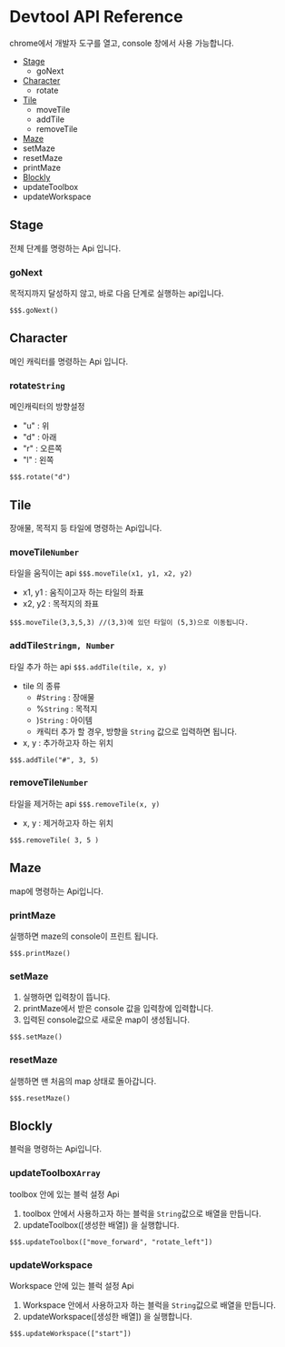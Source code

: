 # Devtool API Reference
  chrome에서 개발자 도구를 열고, console 창에서 사용 가능합니다.

* [Stage](#stage)
  * goNext
* [Character](#character)
  * rotate
* [Tile](#tile)
  * moveTile
  * addTile
  * removeTile
* [Maze](#maze)
 * setMaze
 * resetMaze
 * printMaze
* [Blockly](#blockly)
 * updateToolbox
 * updateWorkspace



## Stage
전체 단계를 명령하는 Api 입니다.

### goNext
목적지까지 달성하지 않고, 바로 다음 단계로  실행하는 api입니다.
```
$$$.goNext()
```


## Character
메인 캐릭터를 명령하는 Api 입니다.

### rotate`String`
메인캐릭터의 방향설정
 * "u" : 위
 * "d" : 아래
 * "r" : 오른쪽
 * "l" : 왼쪽    

```
$$$.rotate("d")
```

## Tile
장애물, 목적지 등 타일에 명령하는 Api입니다.

### moveTile`Number`

타일을 움직이는 api `$$$.moveTile(x1, y1, x2, y2)`
 * x1, y1 : 움직이고자 하는 타일의 좌표
 * x2, y2 : 목적지의 좌표

```
$$$.moveTile(3,3,5,3) //(3,3)에 있던 타일이 (5,3)으로 이동됩니다.
```

### addTile`Stringm, Number`
타일 추가 하는 api `$$$.addTile(tile, x, y)`
  * tile 의 종류
    * #`String` : 장애물
    * %`String` : 목적지
    * )`String` : 아이템
    * 캐릭터 추가 할 경우, 방향을 `String` 값으로 입력하면 됩니다.
  * x, y : 추가하고자 하는 위치

```
$$$.addTile("#", 3, 5)
```

### removeTile`Number`
타일을 제거하는 api `$$$.removeTile(x, y)`
  * x, y : 제거하고자 하는 위치

```
$$$.removeTile( 3, 5 )
```



## Maze
 map에 명령하는 Api입니다.

### printMaze
 실행하면 maze의 console이 프린트 됩니다.
```
$$$.printMaze()
```

### setMaze
 1. 실행하면 입력창이 뜹니다.
 2. printMaze에서 받은 console 값을 입력창에 입력합니다.
 3. 입력된 console값으로 새로운 map이 생성됩니다.

```
$$$.setMaze()
```

### resetMaze
 실행하면 맨 처음의 map 상태로 돌아갑니다.

```
$$$.resetMaze()
```


## Blockly
 블럭을 명령하는 Api입니다.

### updateToolbox`Array`
toolbox 안에 있는 블럭 설정 Api
 1. toolbox 안에서 사용하고자 하는 블럭을 `String`값으로 배열을 만듭니다.
 2. updateToolbox([생성한 배열]) 을 실행합니다.

```
$$$.updateToolbox(["move_forward", "rotate_left"])
```

### updateWorkspace
Workspace 안에 있는 블럭 설정 Api

  1. Workspace 안에서 사용하고자 하는 블럭을 `String`값으로 배열을 만듭니다.
  2. updateWorkspace([생성한 배열]) 을 실행합니다.

```
$$$.updateWorkspace(["start"])
```

